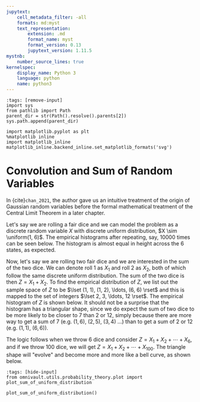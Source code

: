 ```yaml
---
jupytext:
    cell_metadata_filter: -all
    formats: md:myst
    text_representation:
        extension: .md
        format_name: myst
        format_version: 0.13
        jupytext_version: 1.11.5
mystnb:
    number_source_lines: true
kernelspec:
    display_name: Python 3
    language: python
    name: python3
---
```


```{code-cell} ipython3
:tags: [remove-input]
import sys
from pathlib import Path
parent_dir = str(Path().resolve().parents[2])
sys.path.append(parent_dir)

import matplotlib.pyplot as plt
%matplotlib inline
import matplotlib_inline
matplotlib_inline.backend_inline.set_matplotlib_formats('svg')
```

# Convolution and Sum of Random Variables

In {cite}`chan_2021`, the author gave us an intuitive treatment of the origin of
Gaussian random variables before the formal mathematical treatment of the
Central Limit Theorem in a later chapter.

Let's say we are rolling a fair dice and we can model the problem as a discrete
random variable $X$ with discrete uniform distribution, $X \sim \uniform(1, 6)$.
The empirical histograms after repeating, say, $10000$ times can be seen below.
The histogram is almost equal in height across the 6 states, as expected.

Now, let's say we are rolling two fair dice and we are interested in the sum of
the two dice. We can denote roll 1 as $X_1$ and roll 2 as $X_2$, both of which
follow the same discrete uniform distribution. The sum of the two dice is then
$Z = X_1 + X_2$. To find the empirical distribution of $Z$, we list out the
sample space of $Z$ to be $\lset (1, 1), (1, 2), \ldots, (6, 6) \rset$ and this
is mapped to the set of integers $\lset 2, 3, \ldots, 12 \rset$. The empirical
histogram of $Z$ is shown below. It should not be a surprise that the histogram
has a triangular shape, since we do expect the sum of two dice to be more likely
to be closer to 7 than 2 or 12, simply because there are more way to get a sum
of 7 (e.g. $(1, 6)$, $(2, 5)$, $(3, 4)$ ...) than to get a sum of 2 or 12 (e.g.
$(1, 1)$, $(6, 6)$).

The logic follows when we throw $6$ dice and consider
$Z = X_1 + X_2 + \cdots + X_6$, and if we throw $100$ dice, we will get
$Z = X_1 + X_2 + \cdots + X_{100}$. The triangle shape will "evolve" and become
more and more like a bell curve, as shown below.

```{code-cell} ipython3
:tags: [hide-input]
from omnivault.utils.probability_theory.plot import plot_sum_of_uniform_distribution

plot_sum_of_uniform_distribution()
```
